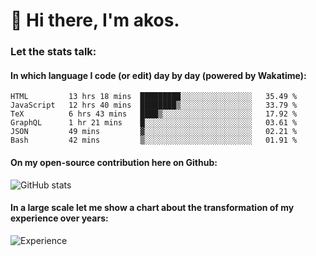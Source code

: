 # 👋 Hi there, I'm akos. 


### Let the stats talk:


#### In which language I code (or edit) day by day (powered by Wakatime): 

<!--START_SECTION:waka-->

```text
HTML         13 hrs 18 mins  █████████░░░░░░░░░░░░░░░░   35.49 %
JavaScript   12 hrs 40 mins  ████████▒░░░░░░░░░░░░░░░░   33.79 %
TeX          6 hrs 43 mins   ████▒░░░░░░░░░░░░░░░░░░░░   17.92 %
GraphQL      1 hr 21 mins    █░░░░░░░░░░░░░░░░░░░░░░░░   03.61 %
JSON         49 mins         ▓░░░░░░░░░░░░░░░░░░░░░░░░   02.21 %
Bash         42 mins         ▒░░░░░░░░░░░░░░░░░░░░░░░░   01.91 %
```

<!--END_SECTION:waka-->

#### On my open-source contribution here on Github:
 
![GitHub stats](https://github-readme-stats.vercel.app/api?username=akosbalasko)

#### In a large scale let me show a chart about the transformation of my experience over years:   

![Experience](https://cr-skills-chart-widget.azurewebsites.net/api/api?username=akosbalasko)

